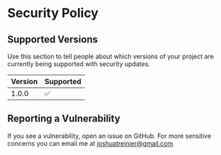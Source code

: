 # Security Policy

## Supported Versions

Use this section to tell people about which versions of your project are
currently being supported with security updates.

| Version | Supported          |
| ------- | ------------------ |
| 1.0.0   | :white_check_mark: |

## Reporting a Vulnerability

If you see a vulnerability, open an issue on GitHub. For more sensitive concerns you can email me at [joshuatreinier@gmail.com](mailto:joshuatreinier@gmail.com).
